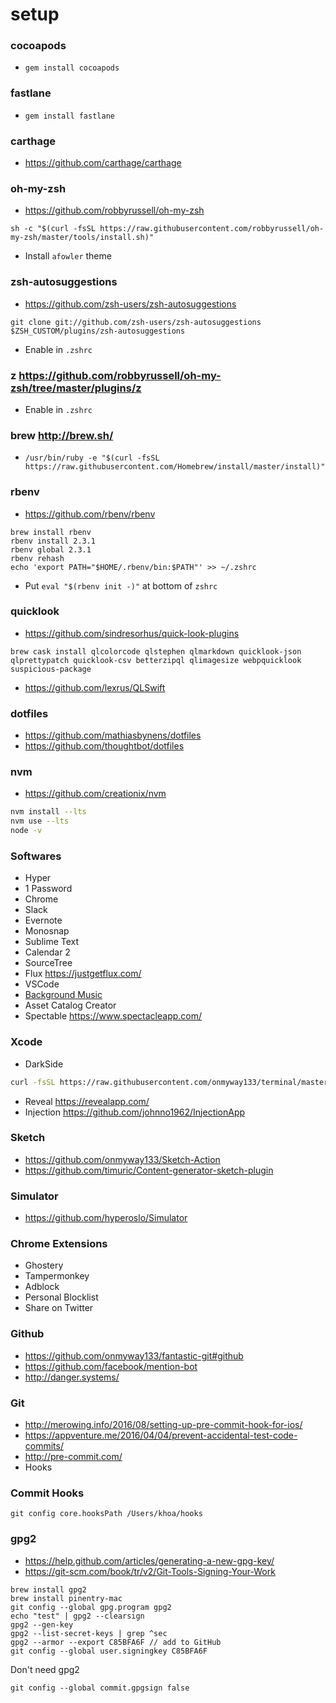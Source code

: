 # setup

### cocoapods

- `gem install cocoapods`

### fastlane

- `gem install fastlane`

### carthage

- https://github.com/carthage/carthage

### oh-my-zsh 

- https://github.com/robbyrussell/oh-my-zsh

```
sh -c "$(curl -fsSL https://raw.githubusercontent.com/robbyrussell/oh-my-zsh/master/tools/install.sh)"
```

- Install `afowler` theme

### zsh-autosuggestions 

- https://github.com/zsh-users/zsh-autosuggestions
```
git clone git://github.com/zsh-users/zsh-autosuggestions $ZSH_CUSTOM/plugins/zsh-autosuggestions
```

- Enable in `.zshrc`

### z https://github.com/robbyrussell/oh-my-zsh/tree/master/plugins/z

- Enable in `.zshrc`

### brew http://brew.sh/

- `/usr/bin/ruby -e "$(curl -fsSL https://raw.githubusercontent.com/Homebrew/install/master/install)"`

### rbenv 

- https://github.com/rbenv/rbenv

```
brew install rbenv
rbenv install 2.3.1
rbenv global 2.3.1
rbenv rehash
echo 'export PATH="$HOME/.rbenv/bin:$PATH"' >> ~/.zshrc
```

- Put `eval "$(rbenv init -)"` at bottom of `zshrc`

### quicklook

- https://github.com/sindresorhus/quick-look-plugins

`brew cask install qlcolorcode qlstephen qlmarkdown quicklook-json qlprettypatch quicklook-csv betterzipql qlimagesize webpquicklook suspicious-package`

- https://github.com/lexrus/QLSwift

### dotfiles

- https://github.com/mathiasbynens/dotfiles
- https://github.com/thoughtbot/dotfiles

### nvm 
- https://github.com/creationix/nvm

```sh
nvm install --lts
nvm use --lts
node -v
```

### Softwares

- Hyper
- 1 Password
- Chrome
- Slack
- Evernote
- Monosnap
- Sublime Text
- Calendar 2
- SourceTree
- Flux https://justgetflux.com/
- VSCode
- [Background Music](https://github.com/kyleneideck/BackgroundMusic)
- Asset Catalog Creator
- Spectable https://www.spectacleapp.com/

### Xcode

- DarkSide

```sh
curl -fsSL https://raw.githubusercontent.com/onmyway133/terminal/master/themes/Xcode/install.sh | sh
```

- Reveal https://revealapp.com/
- Injection https://github.com/johnno1962/InjectionApp

### Sketch

- https://github.com/onmyway133/Sketch-Action
- https://github.com/timuric/Content-generator-sketch-plugin

### Simulator

- https://github.com/hyperoslo/Simulator

### Chrome Extensions

- Ghostery
- Tampermonkey
- Adblock
- Personal Blocklist
- Share on Twitter

### Github

- https://github.com/onmyway133/fantastic-git#github
- https://github.com/facebook/mention-bot
- http://danger.systems/


### Git

- http://merowing.info/2016/08/setting-up-pre-commit-hook-for-ios/
- https://appventure.me/2016/04/04/prevent-accidental-test-code-commits/
- http://pre-commit.com/
- Hooks

### Commit Hooks

```
git config core.hooksPath /Users/khoa/hooks
```

### gpg2

- https://help.github.com/articles/generating-a-new-gpg-key/
- https://git-scm.com/book/tr/v2/Git-Tools-Signing-Your-Work

```
brew install gpg2
brew install pinentry-mac
git config --global gpg.program gpg2
echo "test" | gpg2 --clearsign
gpg2 --gen-key
gpg2 --list-secret-keys | grep ^sec
gpg2 --armor --export C85BFA6F // add to GitHub
git config --global user.signingkey C85BFA6F
```

Don't need gpg2

```
git config --global commit.gpgsign false
```

